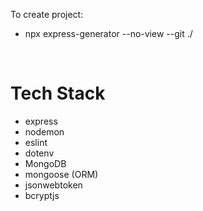 To create project:
- npx express-generator --no-view --git ./

<br>

# Tech Stack

- express
- nodemon
- eslint
- dotenv
- MongoDB
- mongoose (ORM)
- jsonwebtoken
- bcryptjs